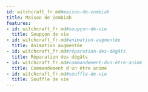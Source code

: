 ```yaml
---
id: witchcraft_fr.md#maison-de-zombiah
title: Maison de Zombiah
features:
- id: witchcraft_fr.md#soupçon-de-vie
  title: Soupçon de vie
- id: witchcraft_fr.md#animation-augmentée
  title: Animation augmentée
- id: witchcraft_fr.md#réparation-des-dégâts
  title: Réparation des dégâts
- id: witchcraft_fr.md#commandement-dun-être-animé
  title: Commandement d'un être animé
- id: witchcraft_fr.md#souffle-de-vie
  title: Souffle de vie
---
```


